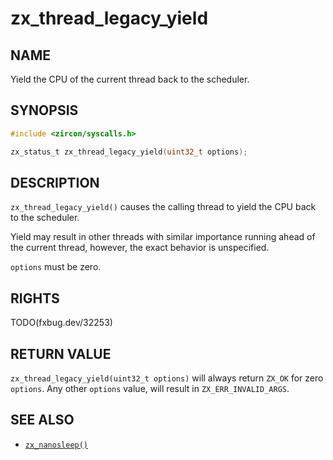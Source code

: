 # zx_thread_legacy_yield

## NAME

<!-- Contents of this heading updated by update-docs-from-fidl, do not edit. -->

Yield the CPU of the current thread back to the scheduler.

## SYNOPSIS

<!-- Contents of this heading updated by update-docs-from-fidl, do not edit. -->

```c
#include <zircon/syscalls.h>

zx_status_t zx_thread_legacy_yield(uint32_t options);
```

## DESCRIPTION

`zx_thread_legacy_yield()` causes the calling thread to yield the CPU back to the scheduler.

 Yield may result in other threads with similar importance running ahead of the current thread,
 however, the exact behavior is unspecified.

 `options` must be zero.

## RIGHTS

<!-- Contents of this heading updated by update-docs-from-fidl, do not edit. -->

TODO(fxbug.dev/32253)

## RETURN VALUE

`zx_thread_legacy_yield(uint32_t options)` will always return `ZX_OK` for zero `options`.
Any other `options` value, will result in `ZX_ERR_INVALID_ARGS`.

## SEE ALSO

 - [`zx_nanosleep()`]

<!-- References updated by update-docs-from-fidl, do not edit. -->

[`zx_nanosleep()`]: nanosleep.md
